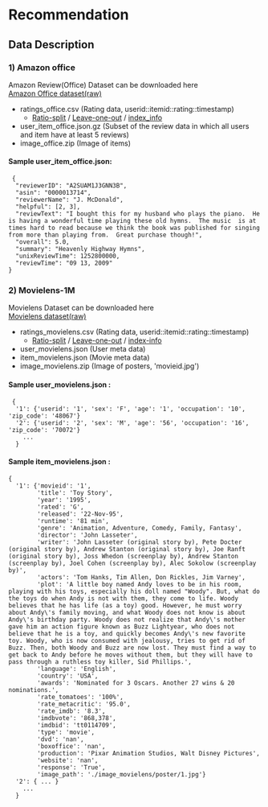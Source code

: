 # Recommendation

## Data Description
### 1) Amazon office
Amazon Review(Office) Dataset can be downloaded here<br>
[Amazon Office dataset(raw)](https://drive.google.com/drive/u/0/folders/1NMvsUaaSW9nxtMRnGcQw-8eNY1pjvAJY)

- ratings_office.csv (Rating data, userid::itemid::rating::timestamp)
  * [Ratio-split](https://drive.google.com/drive/u/0/folders/1Mis3TiY2883WOzVT8XxyIt_zwrpsuFY4) / [Leave-one-out](https://drive.google.com/drive/u/0/folders/1E22TfRHUgdaXxBfen_a_MLVOKAkuzbzB) / [index_info](https://drive.google.com/drive/u/0/folders/1V6i9qN3cUrGQ47-JCSSwuMd9oJEMsvB4)
- user_item_office.json.gz (Subset of the review data in which all users and item have at least 5 reviews)
- image_office.zip (Image of items)

#### Sample user_item_office.json:
<pre>
<code> {
  "reviewerID": "A2SUAM1J3GNN3B",
  "asin": "0000013714",
  "reviewerName": "J. McDonald",
  "helpful": [2, 3],
  "reviewText": "I bought this for my husband who plays the piano.  He is having a wonderful time playing these old hymns.  The music  is at times hard to read because we think the book was published for singing from more than playing from.  Great purchase though!",
  "overall": 5.0,
  "summary": "Heavenly Highway Hymns",
  "unixReviewTime": 1252800000,
  "reviewTime": "09 13, 2009"
}</code></pre>


### 2) Movielens-1M
Movielens Dataset can be downloaded here<br>
[Movielens dataset(raw)](https://drive.google.com/drive/folders/1iRU83v1Ut8RwsH2RAlE2cYPy2iwzsEPg)

- ratings_movielens.csv (Rating data, userid::itemid::rating::timestamp)
  * [Ratio-split](https://drive.google.com/drive/u/0/folders/19ZRPasxSeUVFGuAUv4EXmYgKXbZdYlCg) / [Leave-one-out](https://drive.google.com/drive/u/0/folders/1wxmfrliK1rpeZKME6UT9_JCHP3fMfUGj) / [index-info](https://drive.google.com/drive/u/0/folders/1exTuwPmmCeIUv_TwA-Q5oDVPdrUwDyeN)
- user_movielens.json (User meta data)
- item_movielens.json (Movie meta data)
- image_movielens.zip (Image of posters, 'movieid.jpg')

#### Sample user_movielens.json :
<pre>
<code> {
  '1': {'userid': '1', 'sex': 'F', 'age': '1', 'occupation': '10', 'zip_code': '48067'}
  '2': {'userid': '2', 'sex': 'M', 'age': '56', 'occupation': '16', 'zip_code': '70072'}
    ...
  }</code></pre>

#### Sample item_movielens.json :
<pre>
<code>{
  '1': {'movieid': '1', 
        'title': 'Toy Story', 
        'year': '1995',
        'rated': 'G',
        'released': '22-Nov-95', 
        'runtime': '81 min', 
        'genre': 'Animation, Adventure, Comedy, Family, Fantasy', 
        'director': 'John Lasseter', 
        'writer': 'John Lasseter (original story by), Pete Docter (original story by), Andrew Stanton (original story by), Joe Ranft (original story by), Joss Whedon (screenplay by), Andrew Stanton (screenplay by), Joel Cohen (screenplay by), Alec Sokolow (screenplay by)', 
        'actors': 'Tom Hanks, Tim Allen, Don Rickles, Jim Varney', 
        'plot': 'A little boy named Andy loves to be in his room, playing with his toys, especially his doll named "Woody". But, what do the toys do when Andy is not with them, they come to life. Woody believes that he has life (as a toy) good. However, he must worry about Andy\'s family moving, and what Woody does not know is about Andy\'s birthday party. Woody does not realize that Andy\'s mother gave him an action figure known as Buzz Lightyear, who does not believe that he is a toy, and quickly becomes Andy\'s new favorite toy. Woody, who is now consumed with jealousy, tries to get rid of Buzz. Then, both Woody and Buzz are now lost. They must find a way to get back to Andy before he moves without them, but they will have to pass through a ruthless toy killer, Sid Phillips.', 
        'language': 'English', 
        'country': 'USA', 
        'awards': 'Nominated for 3 Oscars. Another 27 wins & 20 nominations.', 
        'rate_tomatoes': '100%', 
        'rate_metacritic': '95.0',
        'rate_imdb': '8.3', 
        'imdbvote': '868,378',
        'imdbid': 'tt0114709', 
        'type': 'movie', 
        'dvd': 'nan', 
        'boxoffice': 'nan', 
        'production': 'Pixar Animation Studios, Walt Disney Pictures', 
        'website': 'nan', 
        'response': 'True', 
        'image_path': './image_movielens/poster/1.jpg'}
  '2': { ... }
    ...
  }</code></pre>

